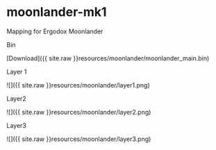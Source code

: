 # moonlander-mk1
Mapping for Ergodox Moonlander

Bin

[Download]({{ site.raw }}resources/moonlander/moonlander_main.bin)

Layer 1

![]({{ site.raw }}resources/moonlander/layer1.png)


Layer2

![]({{ site.raw }}resources/moonlander/layer2.png)

Layer3

![]({{ site.raw }}resources/moonlander/layer3.png)

